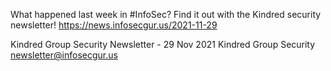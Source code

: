 What happened last week in #InfoSec? Find it out with the Kindred security newsletter!
https://news.infosecgur.us/2021-11-29

Kindred Group Security Newsletter - 29 Nov 2021
Kindred Group Security
newsletter@infosecgur.us
 
